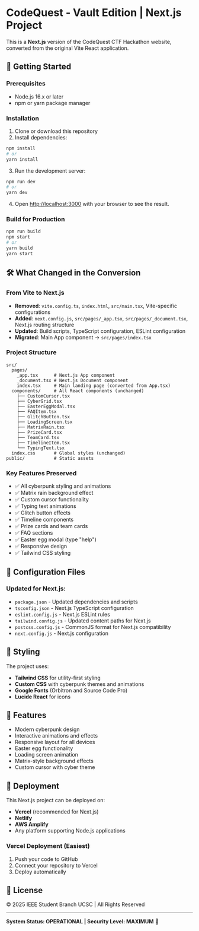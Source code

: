 # CodeQuest - Vault Edition | Next.js Project

This is a **Next.js** version of the CodeQuest CTF Hackathon website, converted from the original Vite React application.

## 🚀 Getting Started

### Prerequisites
- Node.js 16.x or later
- npm or yarn package manager

### Installation

1. Clone or download this repository
2. Install dependencies:
```bash
npm install
# or
yarn install
```

3. Run the development server:
```bash
npm run dev
# or
yarn dev
```

4. Open [http://localhost:3000](http://localhost:3000) with your browser to see the result.

### Build for Production

```bash
npm run build
npm start
# or
yarn build
yarn start
```

## 🛠 What Changed in the Conversion

### From Vite to Next.js
- **Removed**: `vite.config.ts`, `index.html`, `src/main.tsx`, Vite-specific configurations
- **Added**: `next.config.js`, `src/pages/_app.tsx`, `src/pages/_document.tsx`, Next.js routing structure
- **Updated**: Build scripts, TypeScript configuration, ESLint configuration
- **Migrated**: Main App component → `src/pages/index.tsx`

### Project Structure
```
src/
  pages/
    _app.tsx      # Next.js App component
    _document.tsx # Next.js Document component  
    index.tsx     # Main landing page (converted from App.tsx)
  components/     # All React components (unchanged)
    ├── CustomCursor.tsx
    ├── CyberGrid.tsx
    ├── EasterEggModal.tsx
    ├── FAQItem.tsx
    ├── GlitchButton.tsx
    ├── LoadingScreen.tsx
    ├── MatrixRain.tsx
    ├── PrizeCard.tsx
    ├── TeamCard.tsx
    ├── TimelineItem.tsx
    └── TypingText.tsx
  index.css       # Global styles (unchanged)
public/           # Static assets
```

### Key Features Preserved
- ✅ All cyberpunk styling and animations
- ✅ Matrix rain background effect
- ✅ Custom cursor functionality
- ✅ Typing text animations
- ✅ Glitch button effects
- ✅ Timeline components
- ✅ Prize cards and team cards
- ✅ FAQ sections
- ✅ Easter egg modal (type "help")
- ✅ Responsive design
- ✅ Tailwind CSS styling

## 🔧 Configuration Files

### Updated for Next.js:
- `package.json` - Updated dependencies and scripts
- `tsconfig.json` - Next.js TypeScript configuration
- `eslint.config.js` - Next.js ESLint rules
- `tailwind.config.js` - Updated content paths for Next.js
- `postcss.config.js` - CommonJS format for Next.js compatibility
- `next.config.js` - Next.js configuration

## 🎨 Styling

The project uses:
- **Tailwind CSS** for utility-first styling
- **Custom CSS** with cyberpunk themes and animations
- **Google Fonts** (Orbitron and Source Code Pro)
- **Lucide React** for icons

## 🌟 Features

- Modern cyberpunk design
- Interactive animations and effects
- Responsive layout for all devices
- Easter egg functionality
- Loading screen animation
- Matrix-style background effects
- Custom cursor with cyber theme

## 🚀 Deployment

This Next.js project can be deployed on:
- **Vercel** (recommended for Next.js)
- **Netlify**
- **AWS Amplify**
- Any platform supporting Node.js applications

### Vercel Deployment (Easiest)
1. Push your code to GitHub
2. Connect your repository to Vercel
3. Deploy automatically

## 📄 License

© 2025 IEEE Student Branch UCSC | All Rights Reserved

---

**System Status: OPERATIONAL | Security Level: MAXIMUM** 🔐
